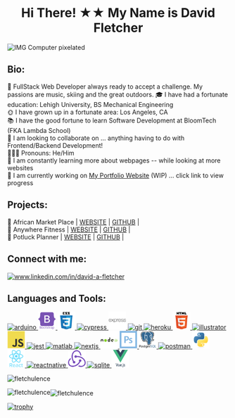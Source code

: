 
<h1 align='center'> Hi There! ★★ My Name is David Fletcher </h2>

![IMG Computer pixelated](https://user-images.githubusercontent.com/87198282/154156632-7de427a8-cc7e-456a-898a-074dabdee34e.gif)


## Bio:
🤗  FullStack Web Developer always ready to accept a challenge. My passions are music, skiing and the great outdoors. 
🎓  I have had a fortunate education: Lehigh University, BS Mechanical Engineering <br>
🌞  I have grown up in a fortunate area: Los Angeles, CA <br>
📚  I have the good fortune to learn Software Development at BloomTech (FKA Lambda School) <br>
💬  I am looking to collaborate on ... anything having to do with Frontend/Backend Development! <br>
🙋🏼‍♂️  Pronouns: He/Him <br>
🥳  I am constantly learning more about webpages -- while looking at more websites <br>
🧀  I am currently working on <a href="https://www.davidfletcher.tech" target="_blank" rel="noreferrer">My Portfolio Website</a> (WIP) ... click link to view progress


## Projects:
🍇 African Market Place   |   <a href="https://www.davidfletcher.tech" target="_blank" rel="noreferrer">WEBSITE</a>   |    <a href="https://github.com/Build-Week-ft-african-marketplace-1/front-end" target="_blank" rel="noreferrer">GITHUB</a>    |    
💪  Anywhere Fitness   |   <a href="https://front-end-chi-livid.vercel.app/" target="_blank" rel="noreferrer">WEBSITE</a>   |    <a href="https://github.com/Build-Week-Anywhere-Fitness-6-2021/back-end" target="_blank" rel="noreferrer">GITHUB</a>    |  
🧺  Potluck Planner   |   <a href="https://potluck1-front-end.vercel.app/" target="_blank" rel="noreferrer">WEBSITE</a>   |    <a href="https://github.com/Potluck-Planner-A" target="_blank" rel="noreferrer">GITHUB</a>    |  


## Connect with me:
<p align="left">
<a href="https://www.linkedin.com/in/david-a-fletcher" target="_blank"><img align="center" src="https://raw.githubusercontent.com/rahuldkjain/github-profile-readme-generator/master/src/images/icons/Social/linked-in-alt.svg" alt="www.linkedin.com/in/david-a-fletcher" height="30" width="40" /></a>
</p>

## Languages and Tools:
<p align="left"> 
   <!-- arduino -->
  <a href="https://www.arduino.cc/" target="_blank" rel="noreferrer"> <img src="https://cdn.worldvectorlogo.com/logos/arduino-1.svg" alt="arduino" width="40" height="40"/> </a> 
   <!-- bootstrap -->
  <a href="https://getbootstrap.com" target="_blank" rel="noreferrer"> <img src="https://raw.githubusercontent.com/devicons/devicon/master/icons/bootstrap/bootstrap-plain-wordmark.svg" alt="bootstrap" width="40" height="40"/> </a>
   <!-- css3 -->
  <a href="https://www.w3schools.com/css/" target="_blank" rel="noreferrer"> <img src="https://raw.githubusercontent.com/devicons/devicon/master/icons/css3/css3-original-wordmark.svg" alt="css3" width="40" height="40"/> </a> 
   <!-- cypress -->
  <a href="https://www.cypress.io" target="_blank" rel="noreferrer"> <img src="https://raw.githubusercontent.com/simple-icons/simple-icons/6e46ec1fc23b60c8fd0d2f2ff46db82e16dbd75f/icons/cypress.svg" alt="cypress" width="40" height="40"/> </a> 
   <!-- express -- TODO: change this so we can see -->
  <a href="https://expressjs.com" target="_blank" rel="noreferrer"> <img src="https://raw.githubusercontent.com/devicons/devicon/master/icons/express/express-original-wordmark.svg" alt="express" width="40" height="40"/> </a> 
   <!-- git -->
  <a href="https://git-scm.com/" target="_blank" rel="noreferrer"> <img src="https://www.vectorlogo.zone/logos/git-scm/git-scm-icon.svg" alt="git" width="40" height="40"/> </a> 
   <!-- heroku -->
  <a href="https://heroku.com" target="_blank" rel="noreferrer"> <img src="https://www.vectorlogo.zone/logos/heroku/heroku-icon.svg" alt="heroku" width="40" height="40"/> </a> 
   <!-- html5 -->
  <a href="https://www.w3.org/html/" target="_blank" rel="noreferrer"> <img src="https://raw.githubusercontent.com/devicons/devicon/master/icons/html5/html5-original-wordmark.svg" alt="html5" width="40" height="40"/> </a> 
   <!-- ADOBE illustrator -->
  <a href="https://www.adobe.com/in/products/illustrator.html" target="_blank" rel="noreferrer"> <img src="https://www.vectorlogo.zone/logos/adobe_illustrator/adobe_illustrator-icon.svg" alt="illustrator" width="40" height="40"/> </a> 
   <!-- js -->
  <a href="https://developer.mozilla.org/en-US/docs/Web/JavaScript" target="_blank" rel="noreferrer"> <img src="https://raw.githubusercontent.com/devicons/devicon/master/icons/javascript/javascript-original.svg" alt="javascript" width="40" height="40"/> </a> 
   <!-- jest -->
  <a href="https://jestjs.io" target="_blank" rel="noreferrer"> <img src="https://www.vectorlogo.zone/logos/jestjsio/jestjsio-icon.svg" alt="jest" width="40" height="40"/> </a> 
   <!-- matlab -->
  <a href="https://www.mathworks.com/" target="_blank" rel="noreferrer"> <img src="https://upload.wikimedia.org/wikipedia/commons/2/21/Matlab_Logo.png" alt="matlab" width="40" height="40"/> </a> 
   <!-- nextjs -->
  <a href="https://nextjs.org/" target="_blank" rel="noreferrer"> <img src="https://cdn.worldvectorlogo.com/logos/nextjs-2.svg" alt="nextjs" width="40" height="40"/> </a> 
   <!-- nodejs -->
  <a href="https://nodejs.org" target="_blank" rel="noreferrer"> <img src="https://raw.githubusercontent.com/devicons/devicon/master/icons/nodejs/nodejs-original-wordmark.svg" alt="nodejs" width="40" height="40"/> </a> 
   <!-- photoshop -->
  <a href="https://www.photoshop.com/en" target="_blank" rel="noreferrer"> <img src="https://raw.githubusercontent.com/devicons/devicon/master/icons/photoshop/photoshop-line.svg" alt="photoshop" width="40" height="40"/> </a> 
   <!-- postgres -->
  <a href="https://www.postgresql.org" target="_blank" rel="noreferrer"> <img src="https://raw.githubusercontent.com/devicons/devicon/master/icons/postgresql/postgresql-original-wordmark.svg" alt="postgresql" width="40" height="40"/> </a> 
   <!-- postman -->
  <a href="https://postman.com" target="_blank" rel="noreferrer"> <img src="https://www.vectorlogo.zone/logos/getpostman/getpostman-icon.svg" alt="postman" width="40" height="40"/> </a> 
   <!-- python -->
  <a href="https://www.python.org" target="_blank" rel="noreferrer"> <img src="https://raw.githubusercontent.com/devicons/devicon/master/icons/python/python-original.svg" alt="python" width="40" height="40"/> </a> 
   <!-- reactjs -->
  <a href="https://reactjs.org/" target="_blank" rel="noreferrer"> <img src="https://raw.githubusercontent.com/devicons/devicon/master/icons/react/react-original-wordmark.svg" alt="react" width="40" height="40"/> </a>
   <!-- reactnative -->
  <a href="https://reactnative.dev/" target="_blank" rel="noreferrer"> <img src="https://reactnative.dev/img/header_logo.svg" alt="reactnative" width="40" height="40"/> </a> 
  <!-- redux -->
  <a href="https://redux.js.org" target="_blank" rel="noreferrer"> <img src="https://raw.githubusercontent.com/devicons/devicon/master/icons/redux/redux-original.svg" alt="redux" width="40" height="40"/> </a> 
   <!-- sqlite -->
  <a href="https://www.sqlite.org/" target="_blank" rel="noreferrer"> <img src="https://www.vectorlogo.zone/logos/sqlite/sqlite-icon.svg" alt="sqlite" width="40" height="40"/> </a> 
   <!-- vue -->
  <a href="https://vuejs.org/" target="_blank" rel="noreferrer"> <img src="https://raw.githubusercontent.com/devicons/devicon/master/icons/vuejs/vuejs-original-wordmark.svg" alt="vuejs" width="40" height="40"/> </a> 
</p>

<p>&nbsp;<img align="left" src="https://github-readme-stats.vercel.app/api?username=fletchulence&show_icons=true&locale=en" alt="fletchulence" /></p>

<p><img align="left" src="https://github-readme-streak-stats.herokuapp.com/?user=fletchulence&" alt="fletchulence" /></p>

<p><img align="center" src="https://github-readme-stats.vercel.app/api/top-langs?username=fletchulence&show_icons=true&locale=en&layout=compact" alt="fletchulence" /></p>

[![trophy](https://github-profile-trophy.vercel.app/?username=fletchulence)](https://github.com/ryo-ma/github-profile-trophy)


<!-- ### Stats:
[![Anurag's GitHub stats](https://github-readme-stats.vercel.app/api?username=fletchulence)](https://github.com/anuraghazra/github-readme-stats)

[![GitHub Streak](http://github-readme-streak-stats.herokuapp.com?user=fletchulence&date_format=M%20j%5B%2C%20Y%5D&stroke=E97A07)](https://git.io/streak-stats)
-->

<!--
**fletchulence/fletchulence** is a ✨ _special_ ✨ repository because its `README.md` (this file) appears on your GitHub profile.

Here are some ideas to get you started:

- 🔭 I’m currently working on ...
- 🌱 I’m currently learning ...
- 👯 I’m looking to collaborate on ...
- 🤔 I’m looking for help with ...
- 💬 Ask me about ...
- 📫 How to reach me: ...
- ⚡ Fun fact: ...
-->
